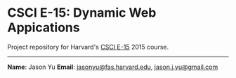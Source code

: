 # CSCI E-15: Dynamic Web Appications

Project repository for Harvard's [CSCI E-15](http://www.dwa15.com) 2015 course.

---
**Name**: Jason Yu
**Email**: jasonyu@fas.harvard.edu, jason.j.yu@gmail.com
